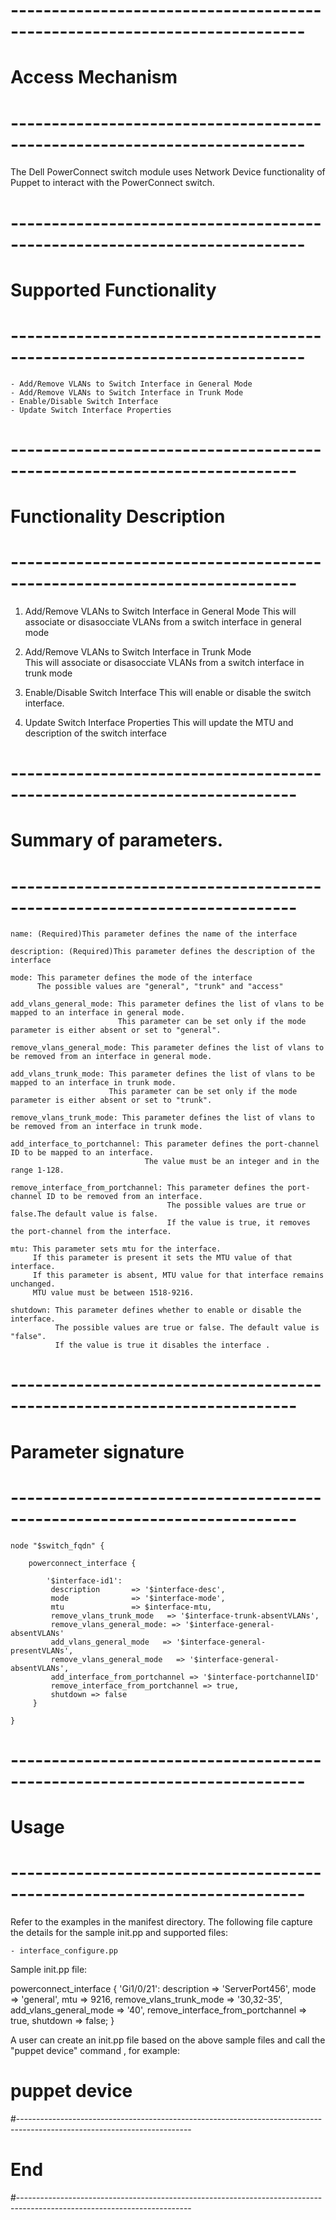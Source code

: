# --------------------------------------------------------------------------
# Access Mechanism 
# --------------------------------------------------------------------------

The Dell PowerConnect switch module uses Network Device functionality of Puppet to interact with the PowerConnect switch.

# --------------------------------------------------------------------------
#  Supported Functionality
# --------------------------------------------------------------------------

	- Add/Remove VLANs to Switch Interface in General Mode
	- Add/Remove VLANs to Switch Interface in Trunk Mode
	- Enable/Disable Switch Interface
	- Update Switch Interface Properties 

# -------------------------------------------------------------------------
# Functionality Description
# -------------------------------------------------------------------------


  1. Add/Remove VLANs to Switch Interface in General Mode
  		This will associate or disasocciate VLANs from a switch interface in general mode

  2. Add/Remove VLANs to Switch Interface in Trunk Mode  
  		This will associate or disasocciate VLANs from a switch interface in trunk mode
     
  3. Enable/Disable Switch Interface
  		This will enable or disable the switch interface.
  
  4. Update Switch Interface Properties 
  		This will update the MTU and description of the switch interface


# -------------------------------------------------------------------------
# Summary of parameters.
# -------------------------------------------------------------------------

	name: (Required)This parameter defines the name of the interface
	
	description: (Required)This parameter defines the description of the interface
	
	mode: This parameter defines the mode of the interface
	      The possible values are "general", "trunk" and "access" 
	      
	add_vlans_general_mode: This parameter defines the list of vlans to be mapped to an interface in general mode.
	                        This parameter can be set only if the mode parameter is either absent or set to "general".
	                        
	remove_vlans_general_mode: This parameter defines the list of vlans to be removed from an interface in general mode.
	
  	add_vlans_trunk_mode: This parameter defines the list of vlans to be mapped to an interface in trunk mode.
	                      This parameter can be set only if the mode parameter is either absent or set to "trunk".
	                      
  	remove_vlans_trunk_mode: This parameter defines the list of vlans to be removed from an interface in trunk mode.
	                         
  	add_interface_to_portchannel: This parameter defines the port-channel ID to be mapped to an interface.
  	                              The value must be an integer and in the range 1-128.
  	
  	remove_interface_from_portchannel: This parameter defines the port-channel ID to be removed from an interface.
  	                                   The possible values are true or false.The default value is false.
  	                                   If the value is true, it removes the port-channel from the interface.
  	
  	mtu: This parameter sets mtu for the interface.
		 If this parameter is present it sets the MTU value of that interface.
		 If this parameter is absent, MTU value for that interface remains unchanged.
		 MTU value must be between 1518-9216.
		 
  	shutdown: This parameter defines whether to enable or disable the interface. 
			  The possible values are true or false. The default value is "false".
			  If the value is true it disables the interface .
    
    
# -------------------------------------------------------------------------
# Parameter signature 
# -------------------------------------------------------------------------

	node "$switch_fqdn" {

    	powerconnect_interface {

		    '$interface-id1':
		     description       => '$interface-desc',
		     mode              => '$interface-mode',
		     mtu               => $interface-mtu,
		     remove_vlans_trunk_mode   => '$interface-trunk-absentVLANs',
		     remove_vlans_general_mode: => '$interface-general-absentVLANs'
		     add_vlans_general_mode   => '$interface-general-presentVLANs',
		     remove_vlans_general_mode   => '$interface-general-absentVLANs',
		     add_interface_from_portchannel => '$interface-portchannelID'
		     remove_interface_from_portchannel => true,
		     shutdown => false
   		 } 

	}


# --------------------------------------------------------------------------
# Usage
# --------------------------------------------------------------------------
   Refer to the examples in the manifest directory.
   The following file capture the details for the sample init.pp and supported files:

    - interface_configure.pp
	
   Sample init.pp file:
   
   powerconnect_interface {
			 'Gi1/0/21':
		     description       => 'ServerPort456',
		     mode              => 'general',
		     mtu               => 9216,
		     remove_vlans_trunk_mode   => '30,32-35',
		     add_vlans_general_mode   => '40',
		     remove_interface_from_portchannel => true,
		     shutdown => false;
   }

   A user can create an init.pp file based on the above sample files and call the "puppet device" command , for example: 
   # puppet device

#-------------------------------------------------------------------------------------------------------------------------
# End
#-------------------------------------------------------------------------------------------------------------------------	
